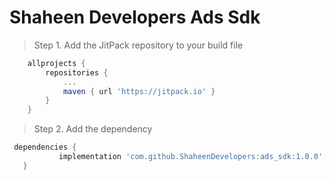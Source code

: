 # Shaheen Developers Ads Sdk

> Step 1. Add the JitPack repository to your build file

```gradle
	allprojects {
		repositories {
			...
			maven { url 'https://jitpack.io' }
		}
	}
```
  > Step 2. Add the dependency
 ```gradle
  dependencies {
	        implementation 'com.github.ShaheenDevelopers:ads_sdk:1.0.0'
	}
```
